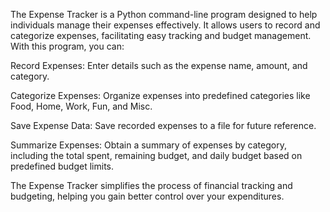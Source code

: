 The Expense Tracker is a Python command-line program designed to help individuals manage their expenses effectively. It allows users to record and categorize expenses, facilitating easy tracking and budget management. With this program, you can:

Record Expenses: Enter details such as the expense name, amount, and category.

Categorize Expenses: Organize expenses into predefined categories like Food, Home, Work, Fun, and Misc.

Save Expense Data: Save recorded expenses to a file for future reference.

Summarize Expenses: Obtain a summary of expenses by category, including the total spent, remaining budget, and daily budget based on predefined budget limits.

The Expense Tracker simplifies the process of financial tracking and budgeting, helping you gain better control over your expenditures.
